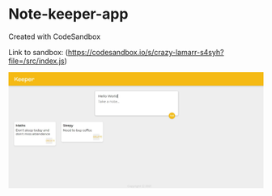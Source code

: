# Note-keeper-app
Created with CodeSandbox

Link to sandbox: (https://codesandbox.io/s/crazy-lamarr-s4syh?file=/src/index.js)

![](keeper.jpg)
